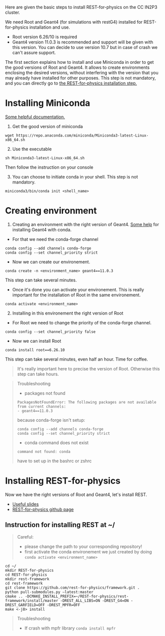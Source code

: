 Here are given the basic steps to install REST-for-physics on the CC IN2P3 cluster.

We need Root and Geant4 (for simulations with restG4) installed for REST-for-physics installation and use.
- Root version 6.26/10 is required
- Geant4 version 11.0.3 is recommended and support will be given with this version. You can decide to use version 10.7 but in case of crash we can't assure support.

The first section explains how to install and use Miniconda in order to get the good versions of Root and Geant4.
It allows to create environments enclosing the desired versions, without interfering with the version that you may already have installed for other purposes.
This step is not mandatory, and you can directly go to [the REST-for-physics installation step.](#installing-rest-for-physics)

# Installing Miniconda

[Some helpful documentation.](https://docs.conda.io/en/latest/miniconda.html)

1. Get the good version of miniconda

```
wget https://repo.anaconda.com/miniconda/Miniconda3-latest-Linux-x86_64.sh
```
2. Use the executable

```
sh Miniconda3-latest-Linux-x86_64.sh
``` 
Then follow the instruction on your console

3. You can choose to initiate conda in your shell. This step is not mandatory. 

```
miniconda3/bin/conda init <shell_name>
```

# Creating environment

1. Creating an environment with the right version of Geant4. [Some help](https://github.com/conda-forge/geant4-feedstock) for installing Geant4 with conda.

- For that we need the conda-forge channel

```
conda config --add channels conda-forge
conda config --set channel_priority strict
```

- Now we can create our environement.

```
conda create -n <environment_name> geant4==11.0.3
```
This step can take several minutes.

- Once it's done you can activate your environement. This is really important for the installation of Root in the same environement.

```
conda activate <environment_name>
``` 

2. Installing in this environement the right version of Root 

- For Root we need to change the priority of the conda-forge channel. 

```
conda config --set channel_priority false
```

- Now we can install Root

```
conda install root==6.26.10
```

This step can take several minutes, even half an hour.
Time for coffee.

> It's really important here to precise the version of Root. 
> Otherwise this step can take hours.


> Troubleshooting
> - packages not found
>
> ```console
> PackagesNotFoundError: The following packages are not available from current channels:
> - geant4==11.0.3
> ```
> because conda-forge isn't setup:
> ```
> conda config --add channels conda-forge
> conda config --set channel_priority strict
> ```
> 
> - conda command does not exist
>
> ```console
> command not found: conda
> ```
> have to set up in the bashrc or zshrc

# Installing REST-for-physics

Now we have the right versions of Root and Geant4, let's install REST.

- [Useful slides](https://indico.capa.unizar.es/event/26/timetable/?view=standard)
- [REST-for-physics github page](https://github.com/rest-for-physics)

## Instruction for installing REST at ~/

> Careful: 
> - please change the path to your corresponding repository!
> - first activate the conda environement we just created by doing `conda activate <environment_name>` 

```
cd ~/
mkdir REST-for-physics
cd REST-for-physics
mkdir rest-framework
cd rest-framework
git clone https://github.com/rest-for-physics/framework.git .
python pull-submodules.py –latest:master
cmake .. -DCMAKE_INSTALL_PREFIX=~/REST-for-physics/rest-framework/install/master -DREST_ALL_LIBS=ON -DREST_G4=ON -DREST_GARFIELD=OFF -DREST_MPFR=OFF
make <-j8> install
```

> Troubleshooting
> - If crash with mpfr library
> `conda install mpfr`

